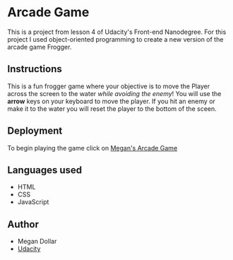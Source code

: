 # Arcade Game
This is a project from lesson 4 of Udacity's Front-end Nanodegree. For this project I used object-oriented programming to create a new version of the arcade game Frogger.


## Instructions
This is a fun frogger game where your objective is to move the Player across the screen to the water *while avoiding the enemy*!  You will use the **arrow** keys on your keyboard to move the player. If you hit an enemy or make it to the water you will reset the player to the bottom of the sceen. 

## Deployment
To begin playing the game click on [Megan's Arcade Game](http://megdollar.github.io/Arcade_Game)

## Languages used
- HTML
- CSS
- JavaScript

## Author

- Megan Dollar 
- [Udacity](https://github.com/udacity/frontend-nanodegree-arcade-game)
